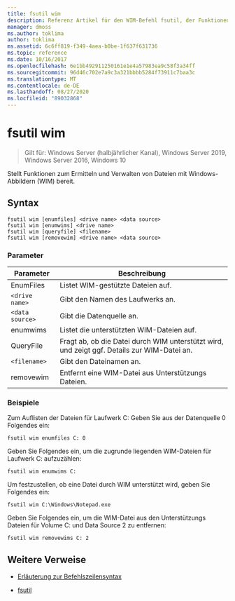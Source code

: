 ```yaml
---
title: fsutil wim
description: Referenz Artikel für den WIM-Befehl fsutil, der Funktionen zum Ermitteln und Verwalten von Dateien mit Windows-Abbildern (WIM) bereitstellt.
manager: dmoss
ms.author: toklima
author: toklima
ms.assetid: 6c6ff819-f349-4aea-b0be-1f637f631736
ms.topic: reference
ms.date: 10/16/2017
ms.openlocfilehash: 6e1bb492911250161e1e4a57983ea9c58f3a34ff
ms.sourcegitcommit: 96d46c702e7a9c3a321bbbb5284f73911c7baa3c
ms.translationtype: MT
ms.contentlocale: de-DE
ms.lasthandoff: 08/27/2020
ms.locfileid: "89032868"
---
```

# <a name="fsutil-wim"></a>fsutil wim

> Gilt für: Windows Server (halbjährlicher Kanal), Windows Server 2019, Windows Server 2016, Windows 10

Stellt Funktionen zum Ermitteln und Verwalten von Dateien mit Windows-Abbildern (WIM) bereit.

## <a name="syntax"></a>Syntax

```
fsutil wim [enumfiles] <drive name> <data source>
fsutil wim [enumwims] <drive name>
fsutil wim [queryfile] <filename>
fsutil wim [removewim] <drive name> <data source>
```

### <a name="parameters"></a>Parameter

| Parameter | Beschreibung |
| --------- | ----------- |
| EnumFiles | Listet WIM-gestützte Dateien auf. |
| `<drive name>` | Gibt den Namen des Laufwerks an. |
| `<data source>` | Gibt die Datenquelle an. |
| enumwims | Listet die unterstützten WIM-Dateien auf. |
| QueryFile | Fragt ab, ob die Datei durch WIM unterstützt wird, und zeigt ggf. Details zur WIM-Datei an. |
| `<filename>` | Gibt den Dateinamen an. |
| removewim | Entfernt eine WIM-Datei aus Unterstützungs Dateien. |

### <a name="examples"></a>Beispiele

Zum Auflisten der Dateien für Laufwerk C: Geben Sie aus der Datenquelle 0 Folgendes ein:

```
fsutil wim enumfiles C: 0
```

Geben Sie Folgendes ein, um die zugrunde liegenden WIM-Dateien für Laufwerk C: aufzuzählen:

```
fsutil wim enumwims C:
```

Um festzustellen, ob eine Datei durch WIM unterstützt wird, geben Sie Folgendes ein:

```
fsutil wim C:\Windows\Notepad.exe
```

Geben Sie Folgendes ein, um die WIM-Datei aus den Unterstützungs Dateien für Volume C: und Data Source 2 zu entfernen:

```
fsutil wim removewims C: 2
```

## <a name="additional-references"></a>Weitere Verweise

- [Erläuterung zur Befehlszeilensyntax](command-line-syntax-key.md)

- [fsutil](fsutil.md)
